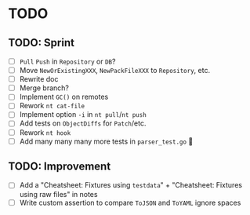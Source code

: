 # TODO

## TODO: Sprint

* [ ] `Pull` `Push` in `Repository` or `DB`?
* [ ] Move `NewOrExistingXXX`, `NewPackFileXXX` to `Repository`, etc.
* [ ] Rewrite doc
* [ ] Merge branch?
* [ ] Implement `GC()` on remotes
* [ ] Rework `nt cat-file`
* [ ] Implement option `-i` in `nt pull`/`nt push`
* [ ] Add tests on `ObjectDiffs` for `Patch`/etc.
* [ ] Rework `nt hook`
* [ ] Add many many many more tests in `parser_test.go` 💪

## TODO: Improvement

* [ ] Add a "Cheatsheet: Fixtures using `testdata`" + "Cheatsheet: Fixtures using raw files" in notes
* [ ] Write custom assertion to compare `ToJSON` and `ToYAML` ignore spaces
